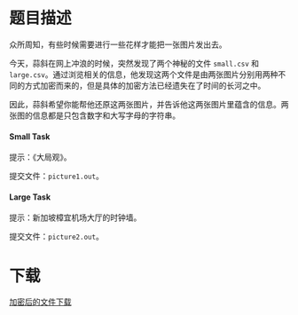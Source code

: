 # 题目描述

<p>众所周知，有些时候需要进行一些花样才能把一张图片发出去。</p>
<p>今天，蒜斜在网上冲浪的时候，突然发现了两个神秘的文件 <code>small.csv</code> 和 <code>large.csv</code>。通过浏览相关的信息，他发现这两个文件是由两张图片分别用两种不同的方式加密而来的，但是具体的加密方法已经遗失在了时间的长河之中。</p>
<p>因此，蒜斜希望你能帮他还原这两张图片，并告诉他这两张图片里蕴含的信息。两张图的信息都是只包含数字和大写字母的字符串。</p>
<h4>Small Task</h4>
<p>提示：《大局观》。</p>
<p>提交文件：<code>picture1.out</code>。</p>
<h4>Large Task</h4>
<p>提示：新加坡樟宜机场大厅的时钟墙。</p>
<p>提交文件：<code>picture2.out</code>。</p>

# 下载


<p><a href="/download.php?type=problem&amp;id=520">加密后的文件下载</a></p>
